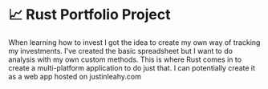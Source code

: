 # 📈 Rust Portfolio Project

When learning how to invest I got the idea to create my own way of tracking my investments. I've created the basic spreadsheet but I want to do analysis with my own custom methods. This is where Rust comes in to create a multi-platform application to do just that. I can potentially create it as a web app hosted on justinleahy.com
